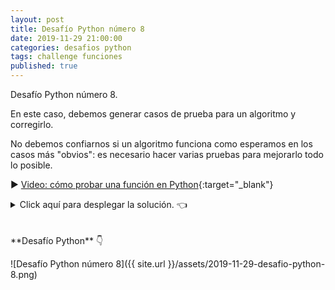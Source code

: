 ```yaml
---
layout: post
title: Desafío Python número 8
date: 2019-11-29 21:00:00
categories: desafios python
tags: challenge funciones
published: true
---
```


Desafío Python número 8.

En este caso, debemos generar casos de prueba para un algoritmo y corregirlo. 

No debemos confiarnos si un algoritmo funciona como esperamos en los casos más "obvios": es necesario hacer varias pruebas para mejorarlo todo lo posible. 

▶️ [Video: cómo probar una función en Python](https://www.youtube.com/watch?v=ZJP0Z5-sbeY){:target="_blank"}


<details><summary>Click aquí para desplegar la solución. 👈</summary>
<br />Una posible solución al desafío: las dos últimas invocaciones retornaban un resultado incorrecto con la versión errónea del algoritmo. En la versión corregida dada en la solución, las cuatro invocaciones retornan lo esperado.
<br />
<div markdown="1">💻 [Código ejecutable](https://repl.it/@programacionde1/Python-Desafio-8){:target="_blank"}
  </div>
<br />😀 ¿Se te ocurrieron otras formas de mejorar el algoritmo? Deja tu comentario debajo.
<div markdown="1">![Solución al desafío]({{ site.url }}/assets/2019-11-29-desafio-python-8-solucion.png)
  </div>

<script src="//onlinegdb.com/embed/js/fXLnlcXXd?theme=dark"></script>
</details>

<br />
<br />
**Desafío Python** 👇

![Desafío Python número 8]({{ site.url }}/assets/2019-11-29-desafio-python-8.png)


